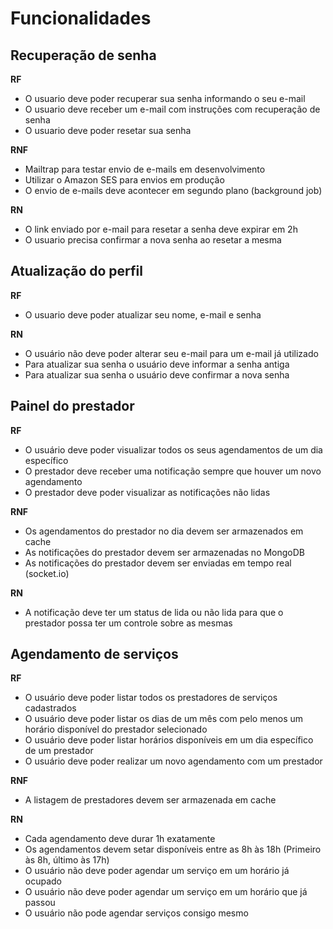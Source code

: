 # Funcionalidades

## Recuperação de senha

**RF**
 - O usuario deve poder recuperar sua senha informando o seu e-mail
 - O usuario deve receber um e-mail com instruções com recuperação de senha
 - O usuario deve poder resetar sua senha

**RNF**
 - Mailtrap para testar envio de e-mails em desenvolvimento
 - Utilizar o Amazon SES para envios em produção
 - O envio de e-mails deve acontecer em segundo plano (background job)


**RN**
 - O link enviado por e-mail para resetar a senha deve expirar em 2h
 - O usuario precisa confirmar a nova senha ao resetar a mesma


## Atualização do perfil

**RF**
  
 - O usuario deve poder atualizar seu nome, e-mail e senha
 
**RN**
 - O usuário não deve poder alterar seu e-mail para um e-mail já utilizado
 - Para atualizar sua senha o usuário deve informar a senha antiga
 - Para atualizar sua senha o usuário deve confirmar a nova senha

## Painel do prestador
**RF**

 - O usuário deve poder visualizar todos os seus agendamentos de um dia específico
 - O prestador deve receber uma notificação sempre que houver um novo agendamento
 - O prestador deve poder visualizar as notificações não lidas


**RNF**

 - Os agendamentos do prestador no dia devem ser armazenados em cache
 - As notificações do prestador devem ser armazenadas no MongoDB
 - As notificações do prestador devem ser enviadas em tempo real (socket.io)
 
**RN**
 - A notificação deve ter um status de lida ou não lida para que o prestador possa ter um controle sobre as mesmas


## Agendamento de serviços
**RF**

 - O usuário deve poder listar todos os prestadores de serviços cadastrados
 - O usuário deve poder listar os dias de um mês com pelo menos um horário disponível do prestador selecionado
 - O usuário deve poder listar horários disponíveis em um dia específico de um prestador
 - O usuário deve poder realizar um novo agendamento com um prestador

**RNF**
 - A listagem de prestadores devem ser armazenada em cache

**RN**
 
 - Cada agendamento deve durar 1h exatamente
 - Os agendamentos devem setar disponíveis entre as 8h às 18h (Primeiro às 8h, último às 17h)
 - O usuário não deve poder agendar um serviço em um horário já ocupado
 - O usuário não deve poder agendar um serviço em um horário que já passou
 - O usuário não pode agendar serviços consigo mesmo